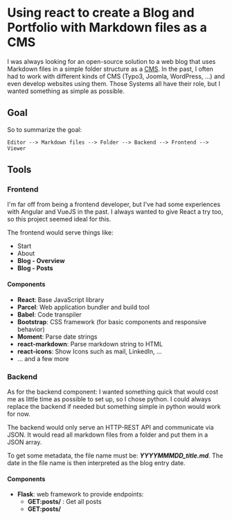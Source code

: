 # Using react to create a Blog and Portfolio with Markdown files as a CMS

I was always looking for an open-source solution to a web blog that uses Markdown files in a simple folder structure as a [CMS](https://en.wikipedia.org/wiki/Content_management_system). In the past, I often had to work with different kinds of CMS (Typo3, Joomla, WordPress, ...) and even develop websites using them. Those Systems all have their role, but I wanted something as simple as possible.

## Goal

So to summarize the goal:

```
Editor --> Markdown files --> Folder --> Backend --> Frontend --> Viewer
```

## Tools

### Frontend

I'm far off from being a frontend developer, but I've had some experiences with Angular and VueJS in the past. I always wanted to give React a try too, so this project seemed ideal for this.

The frontend would serve things like:

* Start
* About
* **Blog - Overview**
* **Blog - Posts**

#### Components

* **React**: Base JavaScript library
* **Parcel**: Web application bundler and build tool
* **Babel**: Code transpiler
* **Bootstrap**: CSS framework (for basic components and responsive behavior)
* **Moment**: Parse date strings
* **react-markdown**: Parse markdown string to HTML
* **react-icons**: Show Icons such as mail, LinkedIn, ...
* ... and a few more

### Backend

As for the backend component: I wanted something quick that would cost me as little time as possible to set up, so I chose python. I could always replace the backend if needed but something simple in python would work for now.

The backend would only serve an HTTP-REST API and communicate via JSON. It would read all markdown files from a folder and put them in a JSON array.

To get some metadata, the file name must be: ***YYYYMMMDD_title.md***. The date in the file name is then interpreted as the blog entry date.

#### Components

* **Flask**: web framework to provide endpoints:
  * **GET:posts/** : Get all posts
  * **GET:posts/<title>**: Get post by title
* **Waitress**: WSGI server

## Result

You can view the result here: <https://github.com/simongavris/portfolio-blog>.

## Conclusion

I love the idea of writing things in markdown and then having them published with few clicks. The process really motivates me on writing down more things for myself.

The project is far from finished. At most, it's a proof of concept. But at this stage, I realized that I really dislike the complexity of all the tools, frameworks, and components for what I require them to do. A simple page like this shouldn't rely on so many dependencies.

With all the learnings from this project, I want to start something new: An application that generates all web files in the backend and serves them as purely static files (no javascript). Let's see how this goes.

All in all, this was a fun project and I learned a lot about React, packaging webpages, and refreshed some Nginx knowledge.